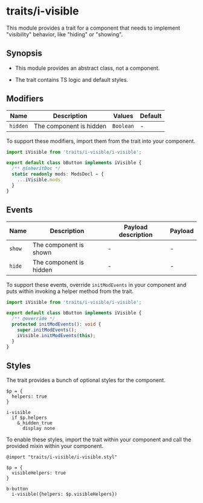 # traits/i-visible

This module provides a trait for a component that needs to implement "visibility" behavior, like "hiding" or "showing".

## Synopsis

* This module provides an abstract class, not a component.

* The trait contains TS logic and default styles.

## Modifiers

| Name     | Description             | Values    | Default |
| -------- |-------------------------| ----------|-------- |
| `hidden` | The component is hidden | `Boolean` | -       |

To support these modifiers, import them from the trait into your component.

```typescript
import iVisible from 'traits/i-visible/i-visible';

export default class bButton implements iVisible {
  /** @inheritDoc */
  static readonly mods: ModsDecl = {
    ...iVisible.mods
  }
}
```

## Events

| Name    | Description             | Payload description | Payload |
| --------|-------------------------| --------------------|-------- |
| `show`  | The component is shown  | -                   | -       |
| `hide`  | The component is hidden | -                   | -       |

To support these events, override `initModEvents` in your component and puts within invoking a helper method from the trait.

```typescript
import iVisible from 'traits/i-visible/i-visible';

export default class bButton implements iVisible {
  /** @override */
  protected initModEvents(): void {
    super.initModEvents();
    iVisible.initModEvents(this);
  }
}
```

## Styles

The trait provides a bunch of optional styles for the component.

```stylus
$p = {
  helpers: true
}

i-visible
  if $p.helpers
    &_hidden_true
      display none
```

To enable these styles, import the trait within your component and call the provided mixin within your component.

```stylus
@import "traits/i-visible/i-visible.styl"

$p = {
  visibleHelpers: true
}

b-button
  i-visible({helpers: $p.visibleHelpers})
```
